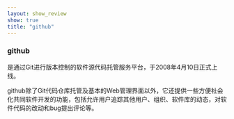 ```yaml
---
layout: show_review
show: true
title: "github"
---
```


### github

是通过Git进行版本控制的软件源代码托管服务平台，于2008年4月10日正式上线。

github除了Git代码仓库托管及基本的Web管理界面以外，它还提供一些方便社会化共同软件开发的功能，包括允许用户追踪其他用户、组织、软件库的动态，对软件代码的改动和bug提出评论等。
